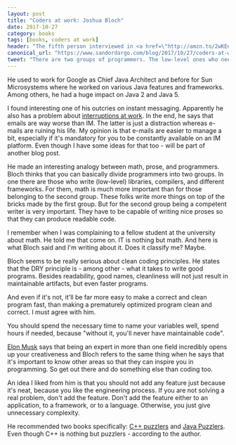 ```yaml
---
layout: post
title: "Coders at work: Joshua Bloch"
date: 2017-10-27
category: books
tags: [books, coders at work]
header: "The fifth person interviewed in <a href=\"http://amzn.to/2wKEeVt\">Coders at Work: Reflections on the Craft of Programming</a> is <a href=\"https://twitter.com/joshbloch\">Joshua Bloch</a> author of <a href=\"http://amzn.to/2gwaeuc\">Effective Java</a>. Here is a small reflection on this chapter."
canonical_url: "https://www.sandordargo.com/blog/2017/10/27/coders-at-work-joshua-bloch"
tweet: "There are two groups of programmers. The low-level ones who needs more math and the others who need to be competent writers."
---
```

He used to work for Google as Chief Java Architect and before for Sun Microsystems where he worked on various Java features and frameworks. Among others, he had a huge impact on Java 2 and Java 5.

I found interesting one of his outcries on instant messaging. Apparently he also has a problem about [interruptions at work](/blog/2017/09/13/how-to-contact-your-colleague-next-to-you). In the end, he says that emails are way worse than IM. The latter is just a distraction whereas e-mails are ruining his life. My opinion is that e-mails are easier to manage a bit, especially if it's mandatory for you to be constantly available on an IM platform. Even though I have some ideas for that too - will be part of another blog post.

He made an interesting analogy between math, prose, and programmers. Bloch thinks that you can basically divide programmers into two groups. In one there are those who write (low-level) libraries, compilers, and different frameworks. For them, math is much more important than for those belonging to the second group. These folks write more things on top of the bricks made by the first group. But for the second group being a competent writer is very important. They have to be capable of writing nice proses so that they can produce readable code.

I remember when I was complaining to a fellow student at the university about math. He told me that come on. IT is nothing but math. And here is what Bloch said and I'm writing about it. Does it classify me? Maybe.

Bloch seems to be really serious about clean coding principles. He states that the DRY principle is  - among other - what it takes to write good programs. Besides readability, good names, cleanliness will not just result in maintainable artifacts, but even faster programs. 

And even if it's not, it'll be far more easy to make a correct and clean program fast, than making a prematurely optimized program clean and correct. I must agree with him.

You should spend the necessary time to name your variables well, spend hours if needed, because "without it, you'll never have maintainable code".

[Elon Musk](https://twitter.com/elonmusk) says that being an expert in more than one field incredibly opens up your creativeness and Bloch refers to the same thing when he says that it's important to know other areas so that they can inspire you in programming. So get out there and do something else than coding too.

An idea I liked from him is that you should not add any feature just because it's neat, because you like the engineering process. If you are not solving a real problem, don't add the feature. Don't add the feature either to an application, to a framework, or to a language. Otherwise, you just give unnecessary complexity.

He recommended two books specifically: [C++ puzzlers](http://amzn.to/2zowUR8) and [Java Puzzlers](http://amzn.to/2yDiA9O). Even though C++ is nothing but puzzlers - according to the author.
